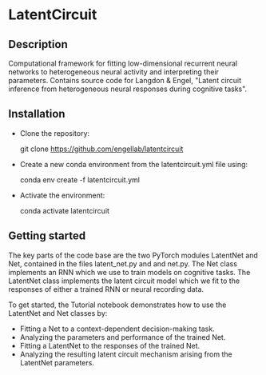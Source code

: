 # LatentCircuit
## Description
Computational framework for fitting low-dimensional recurrent neural networks to heterogeneous neural activity and interpreting their parameters. Contains source code for Langdon & Engel, "Latent circuit inference from heterogeneous neural responses during cognitive tasks".

## Installation
- Clone the repository:

    git clone https://github.com/engellab/latentcircuit

- Create a new conda environment from the latentcircuit.yml file using:

    conda env create -f latentcircuit.yml

- Activate the environment:

    conda activate latentcircuit

## Getting started
The key parts of the code base are the two PyTorch modules LatentNet and Net, contained in the files latent_net.py and and net.py. The Net class implements an RNN which we use to train models on cognitive tasks. The LatentNet class implements
the latent circuit model which we fit to the responses of either a trained RNN or neural recording data.

To get started, the Tutorial notebook demonstrates how to use the LatentNet and Net classes by:
- Fitting a Net to a context-dependent decision-making task.
- Analyzing the parameters and performance of the trained Net.
- Fitting a LatentNet to the responses of the trained Net.
- Analyzing the resulting latent circuit mechanism arising from the LatentNet parameters.
